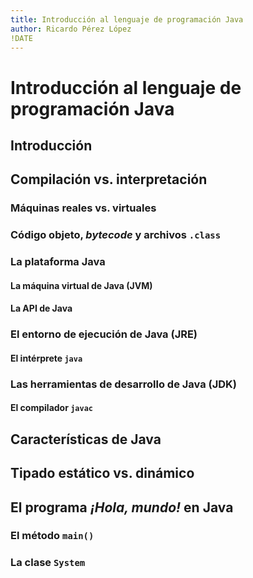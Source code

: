 ```yaml
---
title: Introducción al lenguaje de programación Java
author: Ricardo Pérez López
!DATE
---
```


# Introducción al lenguaje de programación Java

## Introducción

## Compilación vs. interpretación

### Máquinas reales vs. virtuales

### Código objeto, *bytecode* y archivos `.class`

### La plataforma Java

#### La máquina virtual de Java (JVM)

#### La API de Java

### El entorno de ejecución de Java (JRE)

#### El intérprete `java`

### Las herramientas de desarrollo de Java (JDK)

#### El compilador `javac`

## Características de Java

## Tipado estático vs. dinámico

## El programa *¡Hola, mundo!* en Java

### El método `main()`

### La clase `System`

